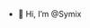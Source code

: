 - 👋 Hi, I’m @Symix

<!---
Symix/Symix is a ✨ special ✨ repository because its `README.md` (this file) appears on your GitHub profile.
You can click the Preview link to take a look at your changes.
--->
